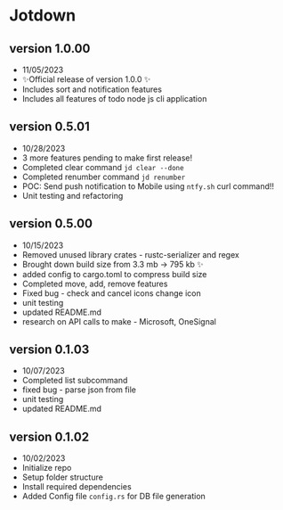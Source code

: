 # Jotdown

## version 1.0.00
- 11/05/2023
- ✨Official release of version 1.0.0 ✨
- Includes sort and notification features
- Includes all features of todo node js cli application

## version 0.5.01
- 10/28/2023
- 3 more features pending to make first release!
- Completed clear command `jd clear --done`
- Completed renumber command `jd renumber`
- POC: Send push notification to Mobile using `ntfy.sh` curl command!!
- Unit testing and refactoring

## version 0.5.00
- 10/15/2023
- Removed unused library crates - rustc-serializer and regex
- Brought down build size from 3.3 mb -> 795 kb ✨
- added config to cargo.toml to compress build size
- Completed move, add, remove features
- Fixed bug - check and cancel icons change icon
- unit testing
- updated README.md
- research on API calls to make - Microsoft, OneSignal

## version 0.1.03
- 10/07/2023
- Completed list subcommand
- fixed bug - parse json from file
- unit testing
- updated README.md


## version 0.1.02
- 10/02/2023
- Initialize repo
- Setup folder structure
- Install required dependencies
- Added Config file `config.rs` for DB file generation

